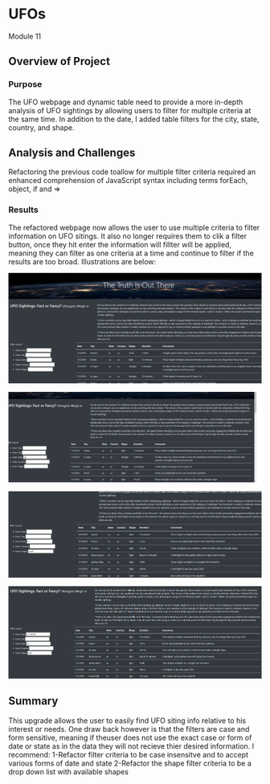 # UFOs
Module 11

## Overview of Project

### Purpose
The UFO webpage and dynamic table need to provide a more in-depth analysis of UFO sightings by allowing users to filter for multiple criteria at the same time. In addition to the date, I added table filters for the city, state, country, and shape.

## Analysis and Challenges

Refactoring the previous code toallow for multiple filter criteria required an enhanced comprehension of JavaScript syntax including terms forEach, object, if and =>


### Results

The refactored webpage now allows the user to use multiple criteria to filter information on UFO sitings.  It also no longer requires them to clik a filter button, once they hit enter the information will fillter will be applied, meaning they can filter as one criteria at a time and continue to filter if the results are too broad. Illustrations are below:

![alt text](https://github.com/alonzodority1/UFOs/blob/main/Static/Images/No%20filters.PNG "No filter")

![alt text](https://github.com/alonzodority1/UFOs/blob/main/Static/Images/filter-state.PNG "filter State")

![alt text](https://github.com/alonzodority1/UFOs/blob/main/Static/Images/filter-state%20and%20shape.PNG "filter State and Shape")

![alt text](https://github.com/alonzodority1/UFOs/blob/main/Static/Images/filter-state%2C%20shape%20and%20date.PNG "filter State, Shape and Date")


## Summary
This upgrade allows the user to easily find UFO siting info relative to his interest or needs. One draw back however is that the filters are case and form sensitive, meaning if theuser does not use the exact case or form of date or state as in the data they will not recieve thier desired information.  I recommend:
  1-Refactor filter criteria to be case insensitve and to accept various forms of date and state
  2-Refactor the shape filter criteria to be a drop down list with available shapes 
